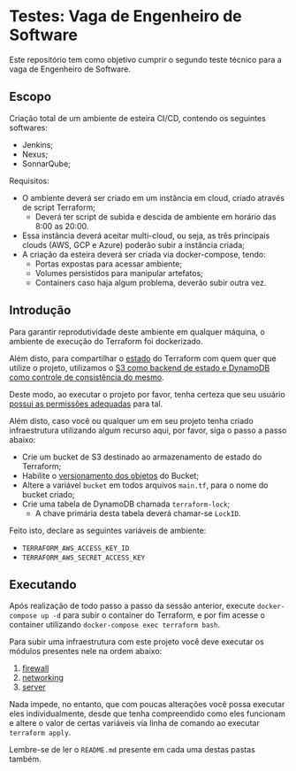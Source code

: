 # Testes: Vaga de Engenheiro de Software

Este repositório tem como objetivo cumprir o segundo teste técnico para a vaga de Engenheiro de Software.

## Escopo

Criação total de um ambiente de esteira CI/CD, contendo os seguintes softwares:

* Jenkins;
* Nexus;
* SonnarQube;

Requisitos:

* O ambiente deverá ser criado em um instância em cloud, criado através de script Terraform;
  * Deverá ter script de subida e descida de ambiente em horário das 8:00 as 20:00.
* Essa instância deverá aceitar multi-cloud, ou seja, as três principais clouds (AWS, GCP e Azure) poderão subir a instância criada;
* A criação da esteira deverá ser criada via docker-compose, tendo:
  * Portas expostas para acessar ambiente;
  * Volumes persistidos para manipular artefatos;
  * Containers caso haja algum problema, deverão subir outra vez.

## Introdução

Para garantir reprodutividade deste ambiente em qualquer máquina, o ambiente de execução do Terraform foi dockerizado.

Além disto, para compartilhar o [estado](https://www.terraform.io/docs/state/index.html) do Terraform com quem quer que utilize o projeto, utilizamos o [S3 como backend de estado e DynamoDB como controle de consistência do mesmo](https://www.terraform.io/docs/backends/types/s3.html).

Deste modo, ao executar o projeto por favor, tenha certeza que seu usuário [possui as permissões adequadas](https://www.terraform.io/docs/backends/types/s3.html) para tal.

Além disto, caso você ou qualquer um em seu projeto tenha criado infraestrutura utilizando algum recurso aqui, por favor, siga o passo a passo abaixo:

* Crie um bucket de S3 destinado ao armazenamento de estado do Terraform;
* Habilite o [versionamento dos objetos](https://docs.aws.amazon.com/AmazonS3/latest/user-guide/enable-versioning.html) do Bucket;
* Altere a variável `bucket` em todos arquivos `main.tf`, para o nome do bucket criado;
* Crie uma tabela de DynamoDB chamada `terraform-lock`;
  * A chave primária desta tabela deverá chamar-se `LockID`.

Feito isto, declare as seguintes variáveis de ambiente:

- `TERRAFORM_AWS_ACCESS_KEY_ID`
- `TERRAFORM_AWS_SECRET_ACCESS_KEY`

## Executando

Após realização de todo passo a passo da sessão anterior, execute `docker-compose up -d` para subir o container do Terraform, e por fim acesse o container utilizando `docker-compose exec terraform bash`.

Para subir uma infraestrutura com este projeto você deve executar os módulos presentes nele na ordem abaixo:

1. [firewall](modules/firewall/)
2. [networking](modules/networking/)
3. [server](modules/server/)

Nada impede, no entanto, que com poucas alterações você possa executar eles individualmente, desde que tenha compreendido como eles funcionam e altere o valor de certas variáveis via linha de comando ao executar `terraform apply`.

Lembre-se de ler o `README.md` presente em cada uma destas pastas também.
